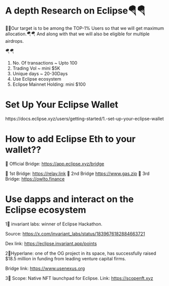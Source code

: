 <h1>A depth Research on Eclipse🪂🪂</h1>
💎💎Our target is to be among the TOP-1% Users so that we will get maximum allocation.🪂🪂
And along with that we will also be eligible for multiple airdrops.


🪂🪂

1) No. Of transactions ~ Upto 100
2) Trading Vol ~ mini $5K 
3) Unique days ~ 20-30Days
4) Use Eclipse ecosystem
5) Eclipse Mainnet Holding: mini $100

<h1>Set Up Your Eclipse Wallet</h1>
https://docs.eclipse.xyz/users/getting-started/1.-set-up-your-eclipse-wallet

<h1>How to add Eclipse Eth to your wallet??</h1>

💎  Official Bridge: https://app.eclipse.xyz/bridge

🔹 1st Bridge: https://relay.link
🔹 2nd Bridge https://www.gas.zip
🔹 3rd Bridge: https://owlto.finance

<h1>Use dapps and interact on the Eclipse ecosystem</h1>

1⃣ invariant labs: winner of Eclipse Hackathon.

Source: https://x.com/invariant_labs/status/1839676182884663721

Dex link: https://eclipse.invariant.app/points

2⃣Hyperlane: one of the OG project in its space, has successfully raised $18.5 million in funding from leading venture capital firms.

Bridge link: https://www.usenexus.org

3⃣ Scope: Native NFT launchpad for Eclipse.
Link: https://scopenft.xyz

